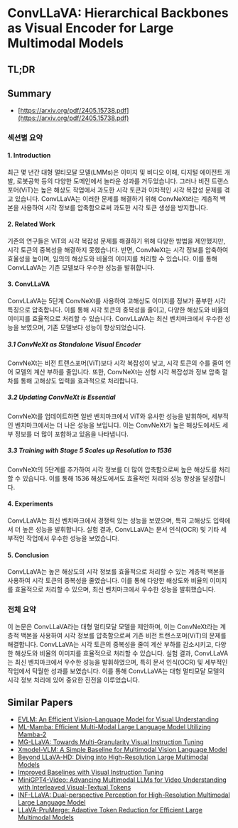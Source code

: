 # ConvLLaVA: Hierarchical Backbones as Visual Encoder for Large Multimodal Models
## TL;DR
## Summary
- [https://arxiv.org/pdf/2405.15738.pdf](https://arxiv.org/pdf/2405.15738.pdf)

### 섹션별 요약

#### 1. Introduction

최근 몇 년간 대형 멀티모달 모델(LMMs)은 이미지 및 비디오 이해, 디지털 에이전트 개발, 로봇공학 등의 다양한 도메인에서 놀라운 성과를 거두었습니다. 그러나 비전 트랜스포머(ViT)는 높은 해상도 작업에서 과도한 시각 토큰과 이차적인 시각 복잡성 문제를 겪고 있습니다. ConvLLaVA는 이러한 문제를 해결하기 위해 ConvNeXt라는 계층적 백본을 사용하여 시각 정보를 압축함으로써 과도한 시각 토큰 생성을 방지합니다.

#### 2. Related Work

기존의 연구들은 ViT의 시각 복잡성 문제를 해결하기 위해 다양한 방법을 제안했지만, 시각 토큰의 중복성을 해결하지 못했습니다. 반면, ConvNeXt는 시각 정보를 압축하여 효율성을 높이며, 임의의 해상도와 비율의 이미지를 처리할 수 있습니다. 이를 통해 ConvLLaVA는 기존 모델보다 우수한 성능을 발휘합니다.

#### 3. ConvLLaVA

ConvLLaVA는 5단계 ConvNeXt를 사용하여 고해상도 이미지를 정보가 풍부한 시각 특징으로 압축합니다. 이를 통해 시각 토큰의 중복성을 줄이고, 다양한 해상도와 비율의 이미지를 효율적으로 처리할 수 있습니다. ConvLLaVA는 최신 벤치마크에서 우수한 성능을 보였으며, 기존 모델보다 성능이 향상되었습니다.

##### 3.1 ConvNeXt as Standalone Visual Encoder
ConvNeXt는 비전 트랜스포머(ViT)보다 시각 복잡성이 낮고, 시각 토큰의 수를 줄여 언어 모델의 계산 부하를 줄입니다. 또한, ConvNeXt는 선형 시각 복잡성과 정보 압축 절차를 통해 고해상도 입력을 효과적으로 처리합니다.

##### 3.2 Updating ConvNeXt is Essential
ConvNeXt를 업데이트하면 일반 벤치마크에서 ViT와 유사한 성능을 발휘하며, 세부적인 벤치마크에서는 더 나은 성능을 보입니다. 이는 ConvNeXt가 높은 해상도에서도 세부 정보를 더 많이 포함하고 있음을 나타냅니다.

##### 3.3 Training with Stage 5 Scales up Resolution to 1536
ConvNeXt의 5단계를 추가하여 시각 정보를 더 많이 압축함으로써 높은 해상도를 처리할 수 있습니다. 이를 통해 1536 해상도에서도 효율적인 처리와 성능 향상을 달성합니다.

#### 4. Experiments

ConvLLaVA는 최신 벤치마크에서 경쟁력 있는 성능을 보였으며, 특히 고해상도 입력에서 더 높은 성능을 발휘합니다. 실험 결과, ConvLLaVA는 문서 인식(OCR) 및 기타 세부적인 작업에서 우수한 성능을 보였습니다.

#### 5. Conclusion

ConvLLaVA는 높은 해상도의 시각 정보를 효율적으로 처리할 수 있는 계층적 백본을 사용하여 시각 토큰의 중복성을 줄였습니다. 이를 통해 다양한 해상도와 비율의 이미지를 효율적으로 처리할 수 있으며, 최신 벤치마크에서 우수한 성능을 발휘했습니다.

### 전체 요약

이 논문은 ConvLLaVA라는 대형 멀티모달 모델을 제안하며, 이는 ConvNeXt라는 계층적 백본을 사용하여 시각 정보를 압축함으로써 기존 비전 트랜스포머(ViT)의 문제를 해결합니다. ConvLLaVA는 시각 토큰의 중복성을 줄여 계산 부하를 감소시키고, 다양한 해상도와 비율의 이미지를 효율적으로 처리할 수 있습니다. 실험 결과, ConvLLaVA는 최신 벤치마크에서 우수한 성능을 발휘하였으며, 특히 문서 인식(OCR) 및 세부적인 작업에서 탁월한 성과를 보였습니다. 이를 통해 ConvLLaVA는 대형 멀티모달 모델의 시각 정보 처리에 있어 중요한 진전을 이루었습니다.

## Similar Papers
- [EVLM: An Efficient Vision-Language Model for Visual Understanding](2407.14177.md)
- [ML-Mamba: Efficient Multi-Modal Large Language Model Utilizing Mamba-2](2407.19832.md)
- [MG-LLaVA: Towards Multi-Granularity Visual Instruction Tuning](2406.17770.md)
- [Xmodel-VLM: A Simple Baseline for Multimodal Vision Language Model](2405.09215.md)
- [Beyond LLaVA-HD: Diving into High-Resolution Large Multimodal Models](2406.08487.md)
- [Improved Baselines with Visual Instruction Tuning](2310.03744.md)
- [MiniGPT4-Video: Advancing Multimodal LLMs for Video Understanding with Interleaved Visual-Textual Tokens](2404.03413.md)
- [INF-LLaVA: Dual-perspective Perception for High-Resolution Multimodal Large Language Model](2407.16198.md)
- [LLaVA-PruMerge: Adaptive Token Reduction for Efficient Large Multimodal Models](2403.15388.md)
